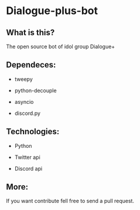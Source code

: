 # Dialogue-plus-bot

## What is this?

The open source bot of idol group Dialogue+

## Dependeces:

* tweepy

* python-decouple

* asyncio

* discord.py

## Technologies:

* Python

* Twitter api

* Discord api

## More:

If you want contribute fell free to send a pull request.
